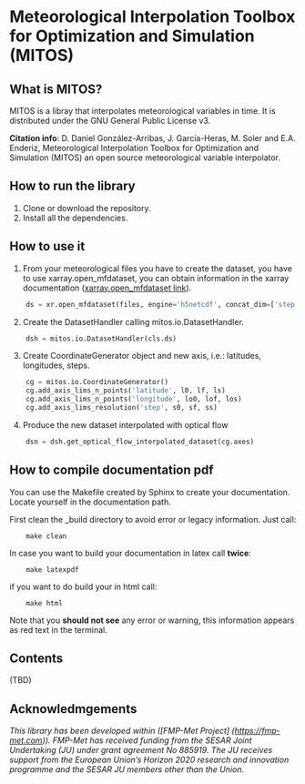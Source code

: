 # Meteorological Interpolation Toolbox for Optimization and Simulation (MITOS)


## What is MITOS?

MITOS is a libray that interpolates meteorological variables in time.
It is distributed under the GNU General Public License v3.

**Citation info**: D. Daniel González-Arribas, J. García-Heras, M. Soler and E.A. Enderiz, Meteorological Interpolation Toolbox for Optimization and Simulation (MITOS) an open source meteorological variable interpolator.

## How to run the library

1. Clone or download the repository.
2. Install all the dependencies.


## How to use it

1. From your meteorological files you have to create the dataset, you have to use xarray.open_mfdataset, you can obtain information in the xarray documentation ([xarray.open_mfdataset link](http://xarray.pydata.org/en/stable/generated/xarray.open_mfdataset.html)).


```python
    ds = xr.open_mfdataset(files, engine='h5netcdf', concat_dim=['step'], combine='nested')
```

2. Create the DatasetHandler calling mitos.io.DatasetHandler.

```python
    dsh = mitos.io.DatasetHandler(cls.ds)
```

3. Create CoordinateGenerator object and new axis, i.e.: latitudes, longitudes, steps.

```python
    cg = mitos.io.CoordinateGenerator()
    cg.add_axis_lims_n_points('latitude', l0, lf, ls)
    cg.add_axis_lims_n_points('longitude', lo0, lof, los)
    cg.add_axis_lims_resolution('step', s0, sf, ss)
```

4. Produce the new dataset interpolated with optical flow

```python
    dsn = dsh.get_optical_flow_interpolated_dataset(cg.axes)
```

## How to compile documentation pdf


You can use the Makefile created by Sphinx to create your documentation. Locate yourself in the documentation path.

First clean the _build directory to avoid error or legacy information. Just call:

```
    make clean
```

In case you want to build your documentation in latex call **twice**:

```
    make latexpdf
```

if you want to do build your in html call:

```
    make html
```

Note that you **should not see** any error or warning, this information appears as red text in the terminal.




## Contents


(TBD)



## Acknowledmgements



*This library has been developed within ([FMP-Met Project] (https://fmp-met.com)). FMP-Met has received funding from the SESAR Joint Undertaking (JU) under grant agreement No 885919. The JU receives support from the European Union’s Horizon 2020 research and innovation programme and the SESAR JU members other than the Union*.

   
   
   
